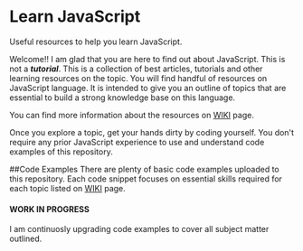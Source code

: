 # Learn JavaScript

Useful resources to help you learn JavaScript.

Welcome!! I am glad that you are here to find out about JavaScript. This is not a ***tutorial***. This is a collection of best articles, tutorials and other learning resources on the topic. You will find handful of resources on JavaScript language. It is intended to give you an outline of topics that are essential to build a strong knowledge base on this language. 

You can find more information about the resources on [WIKI](https://github.com/dishantsoni/JavaScript-Explained/wiki/Learning-JavaScript) page.

Once you explore a topic, get your hands dirty by coding yourself. You don't require any prior JavaScript experience to use and understand code examples of this repository. 

##Code Examples
There are plenty of basic code examples uploaded to this repository. Each code snippet focuses on essential skills required for each topic listed on [WIKI](https://github.com/dishantsoni/JavaScript-Explained/wiki/Learning-JavaScript) page.

#### WORK IN PROGRESS

I am continuosly upgrading code examples to cover all subject matter outlined.

